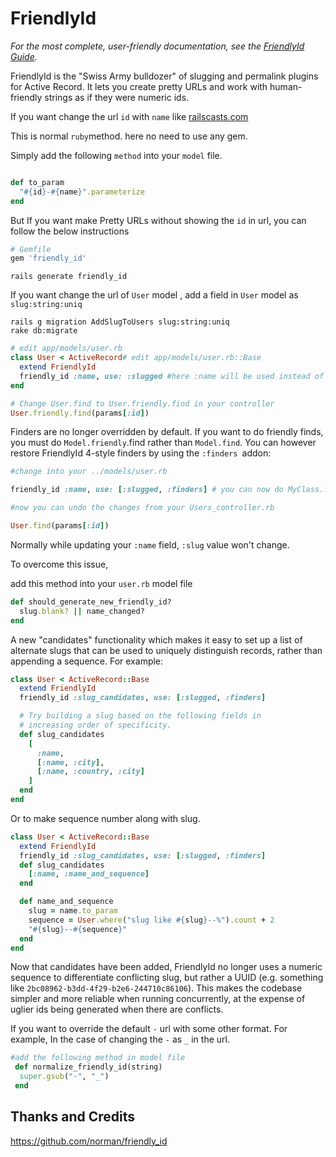 # FriendlyId

<em>For the most complete, user-friendly documentation, see the [FriendlyId Guide](http://norman.github.io/friendly_id/file.Guide.html).</em>

FriendlyId is the "Swiss Army bulldozer" of slugging and permalink plugins for
Active Record. It lets you create pretty URLs and work with human-friendly
strings as if they were numeric ids.


If you want change the url `id` with `name` like [railscasts.com](http://railscasts.com/episodes/314-pretty-urls-with-friendlyid)

This is normal `ruby`method. here no need to use any gem. 

Simply add the following `method` into your `model` file.

````ruby

def to_param
  "#{id}-#{name}".parameterize
end

````
But If you want make Pretty URLs without showing the `id` in url, you can follow the below instructions 

```ruby
# Gemfile
gem 'friendly_id'
```
```console
rails generate friendly_id
```

If you want change the url of `User` model , add a field in `User` model as `slug:string:uniq`

````console
rails g migration AddSlugToUsers slug:string:uniq
rake db:migrate
````
```ruby
# edit app/models/user.rb
class User < ActiveRecord# edit app/models/user.rb::Base
  extend FriendlyId
  friendly_id :name, use: :slugged #here :name will be used instead of :id in url
end
```

```ruby
# Change User.find to User.friendly.find in your controller
User.friendly.find(params[:id])
```

Finders are no longer overridden by default. If you want to do friendly finds, you must do `Model.friendly`.find rather than `Model.find`. You can however restore FriendlyId 4-style finders by using the `:finders `addon:

````ruby
#change into your ../models/user.rb 

friendly_id :name, use: [:slugged, :finders] # you can now do MyClass.find('shan')

#now you can undo the changes from your Users_controller.rb

User.find(params[:id])

````

Normally while updating your `:name` field, `:slug` value won't change. 

To overcome this issue,

add this method into your `user.rb` model file

````ruby
def should_generate_new_friendly_id?
  slug.blank? || name_changed?
end

````

A new "candidates" functionality which makes it easy to set up a list of
  alternate slugs that can be used to uniquely distinguish records, rather than
  appending a sequence. For example:

  ```ruby
  class User < ActiveRecord::Base
    extend FriendlyId
    friendly_id :slug_candidates, use: [:slugged, :finders]

    # Try building a slug based on the following fields in
    # increasing order of specificity.
    def slug_candidates
	  [
	    :name,
	    [:name, :city],
	    [:name, :country, :city]    
	  ]
	end
  end
  ```
  Or  to make sequence number along with slug.
  
  ```ruby
  class User < ActiveRecord::Base
    extend FriendlyId
    friendly_id :slug_candidates, use: [:slugged, :finders]
    def slug_candidates
      [:name, :name_and_sequence]
    end

    def name_and_sequence
      slug = name.to_param
      sequence = User.where("slug like #{slug}--%").count + 2
      "#{slug}--#{sequence}"
    end
  end
  ```
  Now that candidates have been added, FriendlyId no longer uses a numeric
  sequence to differentiate conflicting slug, but rather a UUID (e.g. something
  like `2bc08962-b3dd-4f29-b2e6-244710c86106`). This makes the
  codebase simpler and more reliable when running concurrently, at the expense
  of uglier ids being generated when there are conflicts.


  If you want to override the default `-` url with some other format. For example, In the case of changing the `-` as `_` in the url.

  ````ruby
  #add the following method in model file
   def normalize_friendly_id(string)
    super.gsub("-", "_")
   end

 ````
## Thanks and Credits

https://github.com/norman/friendly_id
